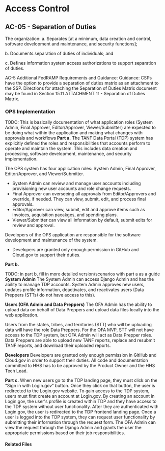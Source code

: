 # Access Control
## AC-05 - Separation of Duties

The organization:
a. Separates [at a minimum, data creation and control, software development and maintenance, and security functions];

b. Documents separation of duties of individuals; and

c. Defines information system access authorizations to support separation of duties.

AC-5 Additional FedRAMP Requirements and Guidance:  Guidance: CSPs have the option to provide a separation of duties matrix as an attachment to the SSP.  Directions for attaching the Separation of Duties Matrix document may be found in Section 15.11 ATTACHMENT 11 - Separation of Duties Matrix.

### OPS Implementation

TODO: This is basically documentation of what application roles (System Admin, Final Approver, Editor/Approver, Viewer/Submitter) are expected to be doing what within the application and making what changes with approvals and workflows
**Part a.**
The TANF Data Portal (TDP) system has explicitly defined the roles and responsibilities that accounts perform to operate and maintain the system. This includes data creation and processing, software development, maintenance, and security implementation.

The OPS system has four application roles: System Admin, Final Approver, Editor/Approver, and Viewer/Submitter.
  * System Admin can review and manage user accounts including provisioning new user accounts and role change requests.
  * Final Approver can overseeing all approvals from Editor/Approvers and override, if needed. They can view, submit, edit, and process final approvals.
  * Editor/Approver can view, submit, edit and approve items such as invoices, acquisition pacakges, and spending plans.
  * Viewer/Submitter can view all information by default, submit edits for review and approval.

Developers of the OPS application are responsible for the software development and maintenance of the system.
  * Developers are granted only enough permission in GitHub and Cloud.gov to support their duties.

**Part b.**

TODO: in part b, fill in more detailed version/scenarios with part a as a guide
**System Admin**
The System Admin can access Django Admin and has the ability to manage TDP accounts.  System Admin approves new users, updates profile information, deactivates, and reactivates users (Data Preppers (STTs) do not have access to this).

**Users (OFA Admin and Data Preppers)**
The OFA Admin has the ability to upload data on behalf of Data Preppers and upload data files locally into the web application.

Users from the states, tribes, and territories (STT) who will be uploading data will have the role Data Preppers.  For the OFA MVP, STT will not have access to the TDP system, but OFA Admin will act as Data Prepper roles. Data Preppers are able to upload new TANF reports, replace and resubmit TANF reports, and download their uploaded reports.

**Developers**
Developers are granted only enough permission in GitHub and Cloud.gov in order to support their duties.  All code and documentation committed to HHS has to be approved by the Product Owner and the HHS Tech Lead.


**Part c.**
When new users go to the TDP landing page, they must click on the "Sign in with Login.gov" button.  Once they click on that button, the user is redirected to the Login.gov website.  To gain access to the TDP system, users must first create an account at Login.gov.  By creating an account in Login.gov, the user's profile is created within TDP and they have access to the TDP system without user functionality.  After they are authenticated with Login.gov, the user is redirected to the TDP frontend landing page.  Once a user is logged into the TDP system, they can request user functionality by submitting their information through the request form.  The OFA Admin can view the request through the Django Admin and grants the user the appropriate permissions based on their job responsibilities.


#### Related Files
